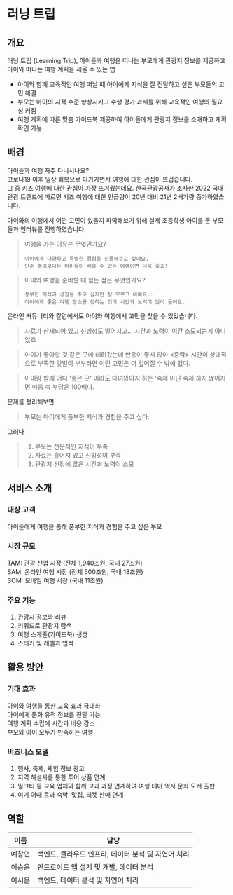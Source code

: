 # 러닝 트립

## 개요

러닝 트립 (Learning Trip), 아이들과 여행을 떠나는 부모에게 관광지 정보를 제공하고 아이와 떠나는 여행 계획을 세울 수 있는 앱

- 아이와 함께 교육적인 여행 떠날 때 아이에게 지식을 잘 전달하고 싶은 부모들의 고민 해결
- 부모는 아이의 지적 수준 향상시키고 수행 평가 과제를 위해 교육적인 여행의 필요성 커짐
- 여행 계획에 따른 맞춤 가이드북 제공하여 아이들에게 관광지 정보를 소개하고 계획 확인 가능

## 배경

아이들과 여행 자주 다니시나요?  
코로나19 이후 일상 회복으로 다가가면서 여행에 대한 관심이 뜨겁습니다.  
그 중 키즈 여행에 대한 관심이 가장 뜨거웠는데요. 한국관광공사가 조사한 2022 국내 관광 트렌드에 따르면 키즈 여행에 대한 언급량이 20년 대비 21년 2배가량 증가하였습니다.

아이와의 여행에서 어떤 고민이 있을지 파악해보기 위해 실제 초등학생 아이를 둔 부모들과 인터뷰를 진행하였습니다.
> 여행을 가는 이유는 무엇인가요?
> ```
> 아이에게 다양하고 특별한 경험을 선물해주고 싶어요.
> 단순 놀이보다는 아이들이 배울 수 있는 여행이면 더욱 좋죠!
> ```

> 아이와 여행을 준비할 때 힘든 점은 무엇인가요?
> ```
> 풍부한 지식과 경험을 주고 싶지만 잘 모르고 바빠요...
> 아이에게 좋은 여행 장소를 정하는 것이 시간과 노력이 많이 들어요.
> ```

온라인 커뮤니티와 칼럼에서도 아이와 여행에서 고민을 찾을 수 있었습니다.
> 자료가 산재되어 있고 신빙성도 떨어지고... 시간과 노력이 여간 소모되는게 아니었죠

> 아이가 좋아할 것 같은 곳에 데려갔는데 반응이 좋지 않아 <중략>
> 시간이 상대적으로 부족한 맞벌이 부부라면 이런 고민은 더 깊어질 수 밖에 없다.

> 아이랑 함께 어디 '좋은 곳' 이라도 다녀와야지 하는 '숙제 아닌 숙제'까지 얹어지면 마음 속 부담은 100배다.


문제를 정리해보면

> 부모는 아이에게 풍부한 지식과 경험을 주고 싶다.

그러나
> 1. 부모는 전문적인 지식이 부족
> 2. 자료는 흩어져 있고 신빙성이 부족
> 3. 관광지 선정에 많은 시간과 노력이 소모

## 서비스 소개

### 대상 고객

아이들에게 여행을 통해 풍부한 지식과 경험을 주고 싶은 부모

### 시장 규모

TAM: 관광 산업 시장 (전체 1,940조원, 국내 27조원)  
SAM: 온라인 여행 시장 (전체 500조원, 국내 18조원)  
SOM: 모바일 여행 시장 (국내 11조원)

### 주요 기능

1. 관광지 정보와 리뷰
2. 키워드로 관광지 탐색
3. 여행 스케줄(가이드북) 생성
4. 스티커 및 레벨과 업적

## 활용 방안

### 기대 효과

아이와 여행을 통한 교육 효과 극대화  
아이에게 문화 유적 정보를 전달 가능   
여행 계획 수립에 시간과 비용 감소  
부모와 아이 모두가 만족하는 여행

### 비즈니스 모델

1. 행사, 축제, 체험 정보 광고
2. 지역 해설사를 통한 투어 상품 연계
3. 밀크티 등 교육 업체와 함께 교과 과정 연계하여 여행 테마 역사 문화 도서 출판
4. 여기 어때 등과 숙박, 맛집, 티켓 판매 연계

## 역할

| 이름  | 담당                             |
|-----|--------------------------------|
| 예창언 | 백엔드, 클라우드 인프라, 데이터 분석 및 자연어 처리 |
| 이승윤 | 안드로이드 앱 설계 및 개발, 데이터 분석        |
| 이시은 | 백엔드, 데이터 분석 및 자연어 처리           |
